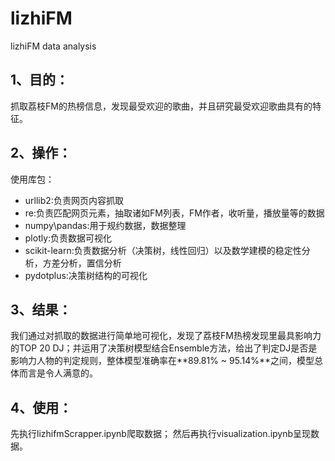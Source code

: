 # lizhiFM
lizhiFM data analysis
## 1、目的：
抓取荔枝FM的热榜信息，发现最受欢迎的歌曲，并且研究最受欢迎歌曲具有的特征。
## 2、操作：
使用库包：
* urllib2:负责网页内容抓取
* re:负责匹配网页元素，抽取诸如FM列表，FM作者，收听量，播放量等的数据
* numpy\pandas:用于规约数据，数据整理
* plotly:负责数据可视化
* scikit-learn:负责数据分析（决策树，线性回归）以及数学建模的稳定性分析，方差分析，置信分析
* pydotplus:决策树结构的可视化
## 3、结果：
我们通过对抓取的数据进行简单地可视化，发现了荔枝FM热榜发现里最具影响力的TOP 20 DJ；并运用了决策树模型结合Ensemble方法，给出了判定DJ是否是影响力人物的判定规则，整体模型准确率在**89.81% ~ 95.14%**之间，模型总体而言是令人满意的。
## 4、使用：
先执行lizhifmScrapper.ipynb爬取数据；
然后再执行visualization.ipynb呈现数据。
